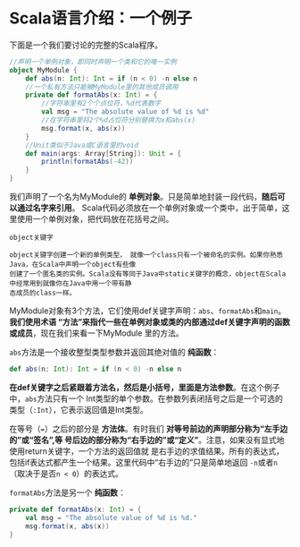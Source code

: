 Scala语言介绍：一个例子
================================================================================
下面是一个我们要讨论的完整的Scala程序。
```scala
//声明一个单例对象，即同时声明一个类和它的唯一实例
object MyModule {
    def abs(n: Int): Int = if (n < 0) -n else n
    //一个私有方法只能被MyModule里的其他成员调用
    private def formatAbs(x: Int) = {
        //字符串里有2个个点位符，%d代表数字
        val msg = "The absolute value of %d is %d"
        //在字符串里将2个%d占位符分别替换为x和abs(x)
        msg.format(x, abs(x))
    }
    //Unit类似于Java或C语言里的void
    def main(args: Array[String]): Unit = {
        println(formatAbs(-42))
    }
}
```
我们声明了一个名为MyModule的 **单例对象**。只是简单地封装一段代码，**随后可以通过名字来引用**。
Scala代码必须放在一个单例对象或一个类中，出于简单，这里使用一个单例对象，把代码放在花括号之间。
```
object关键字

object关键字创建一个新的单例类型， 就像一个class只有一个被命名的实例。如果你熟悉Java，在Scala中声明一个object有些像
创建了一个匿名类的实例。Scala没有等同于Java中static关键字的概念，object在Scala中经常用到就像你在Java中用一个带有静
态成员的class一样。
```
MyModule对象有3个方法，它们使用def关键字声明：`abs`、`formatAbs`和`main`。**我们使用术语
“方法”来指代一些在单例对象或类的内部通过def关键字声明的函数或成员**，现在我们来看一下MyModule
里的方法。

`abs`方法是一个接收整型类型参数并返回其绝对值的 **纯函数**：
```scala
def abs(n: Int): Int = if (n < 0) -n else n
```
**在def关键字之后紧跟着方法名，然后是小括号，里面是方法参数**。在这个例子中，`abs`方法只有一个
Int类型的单个参数。在参数列表闭括号之后是一个可选的类型（`:Int`），它表示返回值是Int类型。

在等号（`=`）之后的部分是 **方法体**。有时我们 **对等号前边的声明部分称为“左手边的”或“签名”,等
号后边的部分称为“右手边的”或“定义”**。注意，如果没有显式地使用return关键字，一个方法的返回值就
是右手边的求值结果。所有的表达式，包括if表达式都产生一个结果。这里代码中“右手边的”只是简单地返回
`-n`或者`n`（取决于是否`n < 0`）的表达式。

`formatAbs`方法是另一个 **纯函数**：
```scala
private def formatAbs(x: Int) = {
    val msg = "The absolute value of %d is %d."
    msg.format(x, abs(x))
}
```
